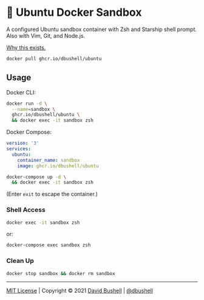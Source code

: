 # 🐳 Ubuntu Docker Sandbox

A configured Ubuntu sandbox container with Zsh and Starship shell prompt. Also with Vim, Git, and Node.js.

[Why this exists.](https://dbushell.com/2021/02/22/macos-big-reinstall-docker-traefik-localhost/)

```sh
docker pull ghcr.io/dbushell/ubuntu
```

## Usage

Docker CLI:

```sh
docker run -d \
  --name=sandbox \
  ghcr.io/dbushell/ubuntu \
  && docker exec -it sandbox zsh
```

Docker Compose:

```yml
version: '3'
services:
  ubuntu:
    container_name: sandbox
    image: ghcr.io/dbushell/ubuntu
```

```sh
docker-compose up -d \
  && docker exec -it sandbox zsh
```

(Enter `exit` to escape the container.)

### Shell Access

```sh
docker exec -it sandbox zsh
```

or:

```sh
docker-compose exec sandbox zsh
```

### Clean Up

```sh
docker stop sandbox && docker rm sandbox
```

* * *

[MIT License](/LICENSE) | Copyright © 2021 [David Bushell](https://dbushell.com) | [@dbushell](https://twitter.com/dbushell)

